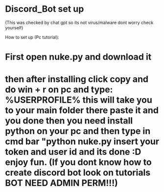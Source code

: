 # Discord_Bot set up
(This was checked by chat gpt so its not virus/malware dont worry check yourself)

How to set up (Pc tutorial):

# First open nuke.py and download it
# then after installing click copy and do win + r on pc and type: %USERPROFILE% this will take you to your main folder there paste it and you done then you need install python on your pc and then type in cmd bar "python nuke.py insert your token and user id and its done :D enjoy fun. (If you dont know how to create discord bot look on tutorials BOT NEED ADMIN PERM!!!)
